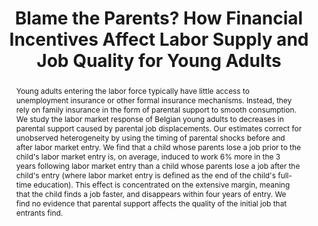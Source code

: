 ---
layout: none
title: "Blame the Parents? How Financial Incentives Affect Labor Supply and Job Quality for Young Adults"
category: research
abstract: Young adults entering the labor force typically have little access to unemployment insurance or other formal insurance mechanisms. Instead, they rely on family insurance in the form of parental support to smooth consumption. We study the labor market response of Belgian young adults to decreases in parental support caused by parental job displacements. Our estimates correct for unobserved heterogeneity by using the timing of parental shocks before and after labor market entry. We find that a child whose parents lose a job prior to the child's labor market entry is, on average, induced to work 6% more in the 3 years following labor market entry than a child whose parents lose a job after the child's entry (where labor market entry is defined as the end of the child's full-time education). This effect is concentrated on the extensive margin, meaning that the child finds a job faster, and disappears within four years of entry. We find no evidence that parental support affects the quality of the initial job that entrants find.
journal: 
link: "/assets/prelim_belgium_for_site.pdf"
js: "toggleMe('belgium'); return false;"
js_abbrev: 'belgium'
priority: 2
coauthors: (with Frederic Panier, Ilan Tojerow)
bib: <br> @article{reportingandreciprocity,
  title={Blame the Parents? How Financial Incentives Affect Labor Supply and Job Quality for Young Adults},
  author={Fradkin, Andrey and Panier, Frederic and Tojerow, Ilan},
  year={2015}}
bibjs: "toggleMe('belgium_bib'); return false;"
bib_abbrev: 'belgium_bib'
---
